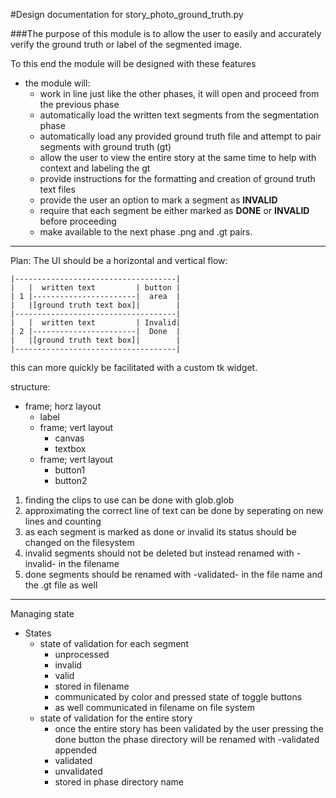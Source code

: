 #Design documentation for story_photo_ground_truth.py

###The purpose of this module is to allow the user to easily and accurately verify the ground truth or label of the segmented image.

To this end the module will be designed with these features
- the module will:
    - work in line just like the other phases, it will open and proceed from the previous phase
    - automatically load the written text segments from the segmentation phase
    - automatically load any provided ground truth file and attempt to pair segments with ground truth (gt)
    - allow the user to view the entire story at the same time to help with context and labeling the gt
    - provide instructions for the formatting and creation of ground truth text files
    - provide the user an option to mark a segment as **INVALID**
    - require that each segment be either marked as **DONE** or **INVALID** before proceeding
    - make available to the next phase .png and .gt pairs.

---
Plan:
The UI should be a horizontal and vertical flow:

```
|------------------------------------|
|   |  written text         | button |
| 1 |-----------------------|  area  |
|   |[ground truth text box]|        |
|------------------------------------|
|   |  written text         | Invalid|
| 2 |-----------------------|  Done  |
|   |[ground truth text box]|        |
|------------------------------------|
```

this can more quickly be facilitated with a custom tk widget.

structure:
- frame; horz layout
  - label
  - frame; vert layout
    - canvas
    - textbox
  - frame; vert layout
    - button1
    - button2

1. finding the clips to use can be done with glob.glob
2. approximating the correct line of text can be done by seperating on new lines and counting
3. as each segment is marked as done or invalid its status should be changed on the filesystem
4. invalid segments should not be deleted but instead renamed with -invalid- in the filename
5. done segments should be renamed with -validated- in the file name and the .gt file as well
---
Managing state
- States
  - state of validation for each segment
    - unprocessed
    - invalid
    - valid
    - stored in filename
    - communicated by color and pressed state of toggle buttons
    - as well communicated in filename on file system
  - state of validation for the entire story
    - once the entire story has been validated by the user pressing the done button the phase directory will be renamed with -validated appended
    - validated
    - unvalidated
    - stored in phase directory name